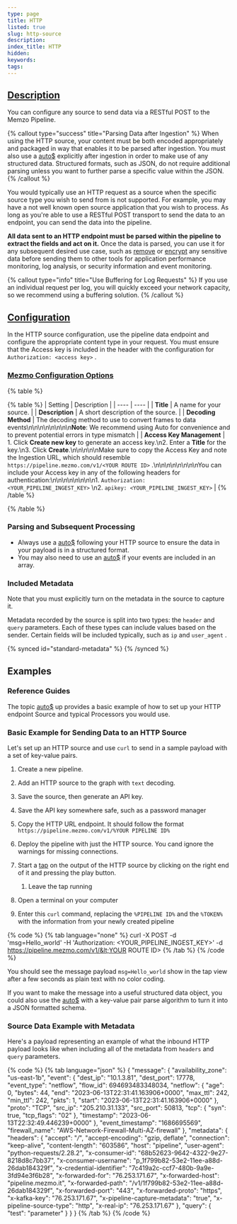 ```yaml
---
type: page
title: HTTP
listed: true
slug: http-source
description: 
index_title: HTTP
hidden: 
keywords: 
tags: 
---
```



## [Description](https://docs.mezmo.com/docs/http-pipeline-source#description)

You can configure any source to send data via a RESTful POST to the Memzo Pipeline.

{% callout type="success" title="Parsing Data after Ingestion" %}
When using the HTTP source, your content must be both encoded appropriately and packaged in way that enables it to be parsed after ingestion. You must also use a [auto$](/telemetry-pipelines/parse-processor) explicitly after ingestion in order to make use of any structured data. Structured formats, such as JSON, do not require additional parsing unless you want to further parse a specific value within the JSON.
{% /callout %}

You would typically use an HTTP request as a source when the specific source type you wish to send from is not supported.  For example, you may have a not well known open source application that you wish to process. As long as you're able to use a RESTful POST transport to send the data to an endpoint, you can send the data into the pipeline.

**All data sent to an HTTP endpoint must be parsed within the pipeline to extract the fields and act on it.** Once the data is parsed, you can use it for any subsequent desired use case, such as [remove](/telemetry-pipelines/drop-fields-processor) or [encrypt](/telemetry-pipelines/encrypt-fields-processor) any sensitive data before sending them to other tools for application performance monitoring, log analysis, or security information and event monitoring.

{% callout type="info" title="Use Buffering for Log Requests" %}
If you use an individual request per log, you will quickly exceed your network capacity, so we recommend using a buffering solution.
{% /callout %}

## [Configuration](https://docs.mezmo.com/docs/http-pipeline-source#configuration)

In the HTTP source configuration, use the pipeline data endpoint and configure the appropriate content type in your request. You must ensure that the Access key is included in the header with the configuration for `Authorization: <access key>` .

### [Mezmo Configuration Options](https://docs.mezmo.com/docs/http-pipeline-source#mezmo-configuration-options)

{% table %}

{% table %}
| Setting | Description | 
| ---- | ---- | 
| **Title** | A name for your source. | 
| **Description** | A short description of the source. | 
| **Decoding Method** | The decoding method to use to convert frames to data events\n\n\n\n\n\n\n\n**Note**: We recommend using Auto for convenience and to prevent potential errors in type mismatch | 
| **Access Key Management** | 1. Click **Create new key** to generate an access key.\n2. Enter a **Title** for the key.\n3. Click **Create**.\n\n\n\n\nMake sure to copy the Access Key and note the Ingestion URL, which should resemble `https://pipeline.mezmo.com/v1/<YOUR ROUTE ID>` .\n\n\n\n\n\n\n\nYou can include your Access key in any of the following headers for authentication:\n\n\n\n\n\n\n\n1. `Authorization: <YOUR_PIPELINE_INGEST_KEY>` \n2. `apikey: <YOUR_PIPELINE_INGEST_KEY>` | 
{% /table %}

{% /table %}

### Parsing and Subsequent Processing

- Always use a [auto$](/telemetry-pipelines/parse-processor) following your HTTP source to ensure the data in your payload is in a structured format.
- You may also need to use an [auto$](/telemetry-pipelines/unroll-processor) if your events are included in an array.

### Included Metadata

Note that you must explicitly turn on the metadata in the source to capture it.

Metadata recorded by the source is split into two types: the `header`  and `query`  parameters. Each of these types can include values based on the sender. Certain fields will be included typically, such as `ip`  and `user_agent` .

{% synced id="standard-metadata" %}
{% /synced %}

## Examples

### Reference Guides

The topic [auto$](/telemetry-pipelines/set-up-and-process-http-endpoint-data) up provides a basic example of how to set up your HTTP endpoint Source and typical Processors you would use.

### Basic Example for Sending Data to an HTTP Source

Let's set up an HTTP source and use `curl` to send in a sample payload with a set of key-value pairs.

1. Create a new pipeline.
2. Add an HTTP source to the graph with `text`  decoding.
3. Save the source, then generate an API key.
4. Save the API key somewhere safe, such as a password manager
5. Copy the HTTP URL endpoint. It should follow the format `https://pipeline.mezmo.com/v1/%YOUR PIPELINE ID%`
6. Deploy the pipeline with just the HTTP source. You cand ignore the warnings for missing connections.
7. Start a [tap](/telemetry-pipelines/view-pipeline-data) on the output of the HTTP source by clicking on the right end of it and pressing the play button.
    1. Leave the tap running

8. Open a terminal on your computer
9. Enter this `curl` command,  replacing the `%PIPELINE ID%` and the `%TOKEN%` with the information from your newly created pipeline

{% code %}
{% tab language="none" %}
curl -X POST -d 'msg=Hello_world' -H 'Authorization: &lt;YOUR_PIPELINE_INGEST_KEY&gt;' -d https://pipeline.mezmo.com/v1/&lt;YOUR ROUTE ID&gt;
{% /tab %}
{% /code %}

You should see the message payload `msg=Hello_world` show in the tap view after a few seconds as plain text with no color coding.

If you want to make the message into a useful structured data object, you could also use the [auto$](/telemetry-pipelines/parse-processor) with a key-value pair parse algorithm to turn it into a JSON formatted schema.

### Source Data Example with Metadata

Here's a payload representing an example of what the inbound HTTP payload looks like when including all of the metadata from `headers` and `query` parameters.

{% code %}
{% tab language="json" %}
{
"message": {
"availability_zone": "us-east-1b",
"event": {
"dest_ip": "10.1.3.81",
"dest_port": 17778,
"event_type": "netflow",
"flow_id": 694693483348034,
"netflow": {
"age": 0,
"bytes": 44,
"end": "2023-06-13T22:31:41.163906+0000",
"max_ttl": 242,
"min_ttl": 242,
"pkts": 1,
"start": "2023-06-13T22:31:41.163906+0000"
},
"proto": "TCP",
"src_ip": "205.210.31.133",
"src_port": 50813,
"tcp": {
"syn": true,
"tcp_flags": "02"
},
"timestamp": "2023-06-13T22:32:49.446239+0000"
},
"event_timestamp": "1686695569",
"firewall_name": "AWS-Network-Firewall-Multi-AZ-firewall"
},
"metadata": {
"headers": {
"accept": "*/*",
"accept-encoding": "gzip, deflate",
"connection": "keep-alive",
"content-length": "603586",
"host": "pipeline",
"user-agent": "python-requests/2.28.2",
"x-consumer-id": "68b52623-9642-4322-9e27-8218d8c7bb37",
"x-consumer-username": "p_1f799b82-53e2-11ee-a88d-26dab184329f",
"x-credential-identifier": "7c419a2c-ccf7-480b-9a9e-3fd94e3f6b28",
"x-forwarded-for": "76.253.171.67",
"x-forwarded-host": "pipeline.mezmo.it",
"x-forwarded-path": "/v1/1f799b82-53e2-11ee-a88d-26dab184329f",
"x-forwarded-port": "443",
"x-forwarded-proto": "https",
"x-kafka-key": "76.253.171.67",
"x-pipeline-capture-metadata": "true",
"x-pipeline-source-type": "http",
"x-real-ip": "76.253.171.67"
},
"query": {
"test": "parameter"
}
}
}
{% /tab %}
{% /code %}